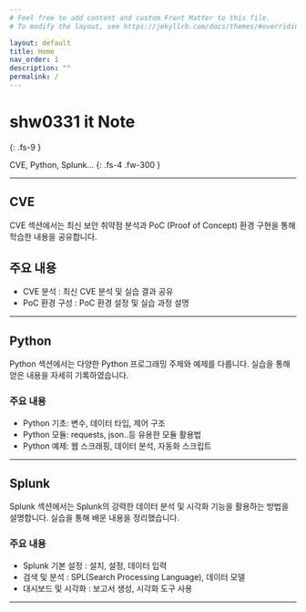 ```yaml
---
# Feel free to add content and custom Front Matter to this file.
# To modify the layout, see https://jekyllrb.com/docs/themes/#overriding-theme-defaults

layout: default
title: Home
nav_order: 1
description: ""
permalink: /
---
```


# shw0331 it Note  
{: .fs-9 }

CVE, Python, Splunk...
{: .fs-4 .fw-300 }

---

## CVE
CVE 섹션에서는 최신 보안 취약점 분석과 PoC (Proof of Concept) 환경 구현을 통해 학습한 내용을 공유합니다.

## 주요 내용
- CVE 분석 : 최신 CVE 분석 및 실습 결과 공유
- PoC 환경 구성 : PoC 환경 설정 및 실습 과정 설명

---

## Python
Python 섹션에서는 다양한 Python 프로그래밍 주제와 예제를 다룹니다. 실습을 통해 얻은 내용을 자세히 기록하였습니다.

### 주요 내용
- Python 기초: 변수, 데이터 타입, 제어 구조
- Python 모듈: requests, json..등 유용한 모듈 활용법
- Python 예제: 웹 스크래핑, 데이터 분석, 자동화 스크립트

---

## Splunk
Splunk 섹션에서는 Splunk의 강력한 데이터 분석 및 시각화 기능을 활용하는 방법을 설명합니다. 실습을 통해 배운 내용을 정리했습니다.

### 주요 내용
- Splunk 기본 설정 : 설치, 설정, 데이터 입력
- 검색 및 분석 : SPL(Search Processing Language), 데이터 모델
- 대시보드 및 시각화 : 보고서 생성, 시각화 도구 사용

--- 